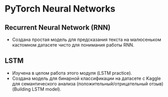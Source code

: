 # PyTorch Neural Networks
## Recurrent Neural Network (RNN)
- Создана простая модель для предсказания текста на малюсеньком кастомном датасете чисто для понимания работы RNN.

## LSTM
- Изучена в целом работа этого модуля (LSTM practice).
- Создана модель для бинарной классификации на датасете с Kaggle для семантического анализа (положительный/отрицательный отзыв) (Building LSTM model).
